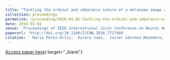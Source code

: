 ```yaml
---
title: "Tackling the ordinal and imbalance nature of a melanoma image classification problem"
collection: proceedings
permalink: /proceeding/2016-01-01-Tackling-the-ordinal-and-imbalance-nature-of-a-melanoma-image-classification-problem
date: 2016-01-01
venue: 'Proceedings of IEEE International Joint Conference on Neural Networks (IJCNN2016)'
paperurl: 'http://doi.org/10.1109/IJCNN.2016.7727466'
citation: ' María Pérez-Ortiz,  Aurora Saez,  Javier Sánchez-Monedero,  Pedro Antonio Gutiérrez,  César Hervás-Martínez, &quot;Tackling the ordinal and imbalance nature of a melanoma image classification problem.&quot; Proceedings of IEEE International Joint Conference on Neural Networks (IJCNN2016), 2016, Vancouver, BC, Canada, pp.2156-2163.'
---
```

[Access paper here](http://doi.org/10.1109/IJCNN.2016.7727466){:target="_blank"}
